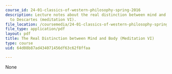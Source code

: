 ```yaml
---
course_id: 24-01-classics-of-western-philosophy-spring-2016
description: Lecture notes about the real distinction between mind and body according
  to Descartes (meditation VI).
file_location: /coursemedia/24-01-classics-of-western-philosophy-spring-2016/64d08b87ad434071456df63c62f8ffaa_MIT24_01S16_SES13.pdf
file_type: application/pdf
layout: pdf
title: The Real Distinction between Mind and Body (Meditation VI)
type: course
uid: 64d08b87ad434071456df63c62f8ffaa

---
```

None